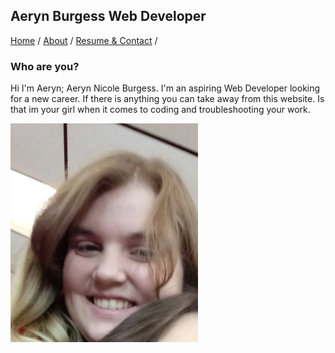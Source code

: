 <html>
  <head>
    <link rel="stylesheet" href="styles.css"/>
  </head>
 <body>
  <h2 id="project_title">Aeryn Burgess Web Developer</h2>
   <div id="container1">
   <nav>
     <a class="nav" href="index.md">Home</a> /
     <a class="nav" href="about.md">About</a> /
     <a class="nav" href="resume.md">Resume & Contact</a> /
   </nav>
   </div>
   <div id="container2">
  <h3>Who are you?</h3>
    <p>Hi I'm Aeryn; Aeryn Nicole Burgess. I'm an aspiring Web Developer looking for a new career. If there is anything you can take away from this website. Is that im your girl when it comes to coding and troubleshooting your work.</p>
<img src="profileimg.jpg" height="350px" width="300px"/>
   </div>
  </body>
</html>
